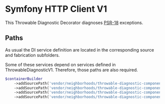 # Symfony HTTP Client V1
This Throwable Diagnostic Decorator diagnoses [PSR-18](https://github.com/php-fig/http-client) exceptions.

## Paths
As usual the DI service definition are located in the corresponding source and fabrication subfolders.

Some of these services depend on services defined in ThrowableDiagnosticV1. Therefore, those paths are also required.
```php
$containerBuilder
    ->addSourcePath('vendor/neighborhoods/throwable-diagnostic-component/fab/ThrowableDiagnosticV1')
    ->addSourcePath('vendor/neighborhoods/throwable-diagnostic-component/src/ThrowableDiagnosticV1')
    ->addSourcePath('vendor/neighborhoods/throwable-diagnostic-component/fab/ThrowableDiagnosticV1Decorators/Psr18V1')
    ->addSourcePath('vendor/neighborhoods/throwable-diagnostic-component/src/ThrowableDiagnosticV1Decorators/Psr18V1');
```
